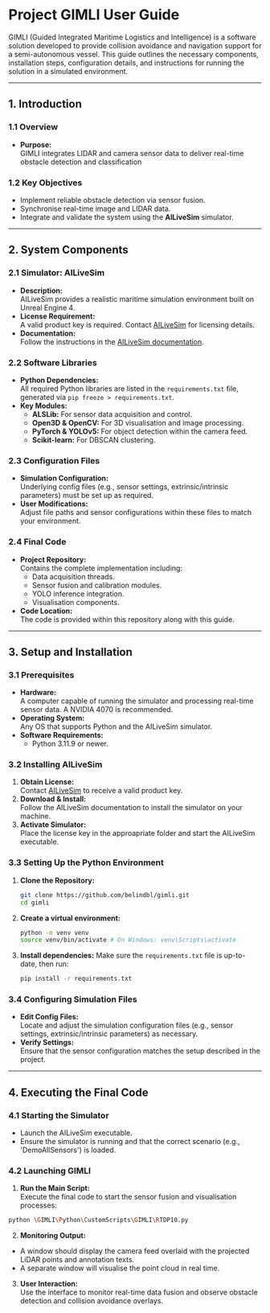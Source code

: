 # Project GIMLI User Guide

GIMLI (Guided Integrated Maritime Logistics and Intelligence) is a software solution developed to provide collision avoidance and navigation support for a semi-autonomous vessel. This guide outlines the necessary components, installation steps, configuration details, and instructions for running the solution in a simulated environment.

---

## 1. Introduction

### 1.1 Overview
- **Purpose:**  
  GIMLI integrates LIDAR and camera sensor data to deliver real-time obstacle detection and classification
### 1.2 Key Objectives
- Implement reliable obstacle detection via sensor fusion.
- Synchronise real-time image and LIDAR data.
- Integrate and validate the system using the **AILiveSim** simulator.

---

## 2. System Components

### 2.1 Simulator: AILiveSim
- **Description:**  
  AILiveSim provides a realistic maritime simulation environment built on Unreal Engine 4.
- **License Requirement:**  
  A valid product key is required. Contact [AILiveSim](https://www.ailivesim.com/) for licensing details.
- **Documentation:**  
  Follow the instructions in the [AILiveSim documentation](https://portal.ailivesim.com/documentation).

### 2.2 Software Libraries
- **Python Dependencies:**  
  All required Python libraries are listed in the `requirements.txt` file, generated via `pip freeze > requirements.txt`.
- **Key Modules:**  
  - **ALSLib:** For sensor data acquisition and control.
  - **Open3D & OpenCV:** For 3D visualisation and image processing.
  - **PyTorch & YOLOv5:** For object detection within the camera feed.
  - **Scikit-learn:** For DBSCAN clustering.

### 2.3 Configuration Files
- **Simulation Configuration:**  
  Underlying config files (e.g., sensor settings, extrinsic/intrinsic parameters) must be set up as required.
- **User Modifications:**  
  Adjust file paths and sensor configurations within these files to match your environment.

### 2.4 Final Code
- **Project Repository:**  
  Contains the complete implementation including:
  - Data acquisition threads.
  - Sensor fusion and calibration modules.
  - YOLO inference integration.
  - Visualisation components.
- **Code Location:**  
  The code is provided within this repository along with this guide.

---

## 3. Setup and Installation

### 3.1 Prerequisites
- **Hardware:**  
  A computer capable of running the simulator and processing real-time sensor data. A NVIDIA 4070 is recommended.
- **Operating System:**  
  Any OS that supports Python and the AILiveSim simulator.
- **Software Requirements:**  
  - Python 3.11.9 or newer.

### 3.2 Installing AILiveSim
1. **Obtain License:**  
   Contact [AILiveSim](https://www.ailivesim.com/) to receive a valid product key.
2. **Download & Install:**  
   Follow the AILiveSim documentation to install the simulator on your machine.
3. **Activate Simulator:**  
   Place the license key in the approapriate folder and start the AILiveSim executable.

### 3.3 Setting Up the Python Environment
1. **Clone the Repository:**  
   ```bash
   git clone https://github.com/belindbl/gimli.git
   cd gimli
   ```
2. **Create a virtual environment:**
   ```bash
   python -m venv venv
   source venv/bin/activate # On Windows: venv\Scripts\activate
   ```
3. **Install dependencies:**
   Make sure the `requirements.txt` file is up-to-date, then run:
   ```bash
   pip install -r requirements.txt
   ```
### 3.4 Configuring Simulation Files
- **Edit Config Files:**   
   Locate and adjust the simulation configuration files (e.g., sensor settings, extrinsic/intrinsic parameters) as necessary.
- **Verify Settings:**  
   Ensure that the sensor configuration matches the setup described in the project.
---
## 4. Executing the Final Code

### 4.1 Starting the Simulator
- Launch the AILiveSim executable.
- Ensure the simulator is running and that the correct scenario (e.g., 'DemoAllSensors') is loaded.

### 4.2 Launching GIMLI

1. **Run the Main Script:**    
Execute the final code to start the sensor fusion and visualisation processes:
```bash
python \GIMLI\Python\CustomScripts\GIMLI\RTDP10.py
```
2. **Monitoring Output:**   
- A window should display the camera feed overlaid with the projected LiDAR points and annotation texts.
- A separate window will visualise the point cloud in real time.
3. **User Interaction:**    
Use the interface to monitor real-time data fusion and observe obstacle detection and collision avoidance overlays.
